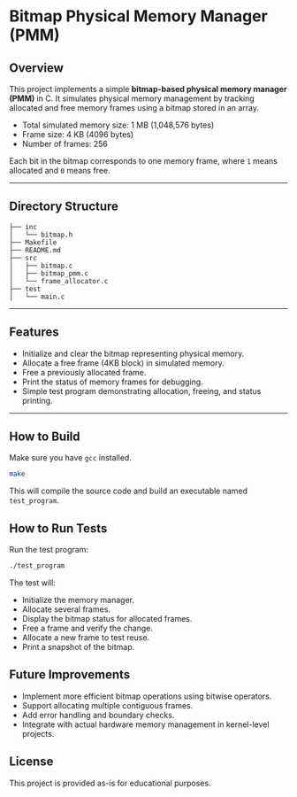 # Bitmap Physical Memory Manager (PMM)

## Overview

This project implements a simple **bitmap-based physical memory manager (PMM)** in C. It simulates physical memory management by tracking allocated and free memory frames using a bitmap stored in an array.

- Total simulated memory size: 1 MB (1,048,576 bytes)
- Frame size: 4 KB (4096 bytes)
- Number of frames: 256

Each bit in the bitmap corresponds to one memory frame, where `1` means allocated and `0` means free.

---

## Directory Structure
```
├── inc
│   └── bitmap.h
├── Makefile
├── README.md
├── src
│   ├── bitmap.c
│   ├── bitmap_pmm.c
│   └── frame_allocator.c
├── test
│   └── main.c
```

---

## Features

- Initialize and clear the bitmap representing physical memory.
- Allocate a free frame (4KB block) in simulated memory.
- Free a previously allocated frame.
- Print the status of memory frames for debugging.
- Simple test program demonstrating allocation, freeing, and status printing.

---

## How to Build

Make sure you have `gcc` installed.

```bash
make
```

This will compile the source code and build an executable named `test_program`.


## How to Run Tests

Run the test program:

```bash
./test_program
```

The test will:

- Initialize the memory manager.
- Allocate several frames.
- Display the bitmap status for allocated frames.
- Free a frame and verify the change.
- Allocate a new frame to test reuse.
- Print a snapshot of the bitmap.

## Future Improvements

- Implement more efficient bitmap operations using bitwise operators.
- Support allocating multiple contiguous frames.
- Add error handling and boundary checks.
- Integrate with actual hardware memory management in kernel-level projects.

## License

This project is provided as-is for educational purposes.
